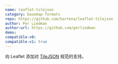 ```yaml
---
name: leaflet-tilejson
category: basemap-formats
repo: https://github.com/kartena/leaflet-tilejson
author: Per Liedman
author-url: https://github.com/perliedman
demo: 
compatible-v0:
compatible-v1: true
---
```


向 Leaflet 添加对 <a href="https://github.com/mapbox/tilejson-spec">TileJSON</a> 规范的支持。
